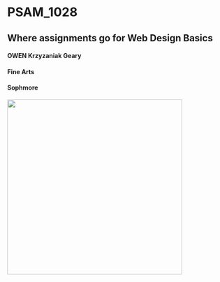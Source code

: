 # PSAM_1028
## Where assignments go for Web Design Basics

#### OWEN Krzyzaniak Geary
#### Fine Arts
#### Sophmore
<img src="https://github.com/owenkrzyzaniak/PSAM_1028/blob/master/Photo%20on%204-17-17%20at%201.58%20PM%20%233.jpg" width="400">
